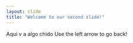 ```yaml
---
layout: slide
title: "Welcome to our second slide!"
---
```

Aqui v a algo chido
Use the left arrow to go back!
